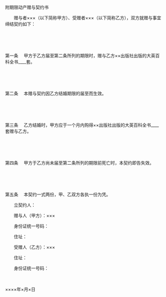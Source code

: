 



附期限动产赠与契约书



 

　　赠与者×××（以下简称甲方）、受赠者×××（以下简称乙方），双方就赠与事宜缔结契约如下：

　　

　　

第一条
　甲方于乙方届至第二条所列的期限时，赠与乙方××出版社出版的大英百科全书____套。

　　

　　

第二条
　本赠与契约因乙方结婚期限的届至而生效。

　　

　　

第三条
　乙方结婚时，甲方应于一个月内购得××出版社出版的大英百科全书____套赠与乙方。

　　

　　

第四条
　甲方于乙方尚未届至第二条所列的期限前死亡时，本契约即告失效。

　　

　　

第五条
　本契约一式两份，甲、乙双方各执一份为凭。　　

　　立契约人：

　　赠与人（甲方）：×××

　　身份证统一号码：

　　住址：

　　受赠人（乙方）：×××

　　住址：

　　身份证统一号码：

　　


 ××××年×月×日
 
　　

